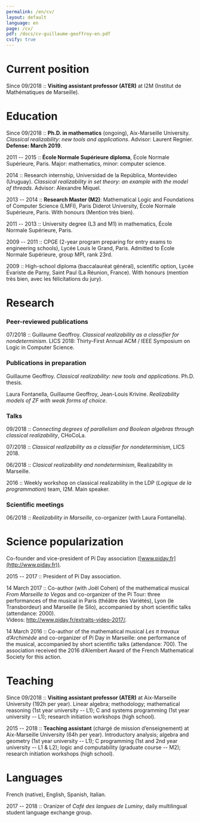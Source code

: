 ```yaml
---
permalink: /en/cv/
layout: default
language: en
page: /cv/
pdf: /docs/cv-guillaume-geoffroy-en.pdf
cvify: true
---
```


Current position
================

Since 09/2018 :: **Visiting assistant professor (ATER)** at I2M (Institut de Mathématiques de Marseille).

Education
=========

Since 09/2018 :: **Ph.D. in mathematics** (ongoing), Aix-Marseille University. *Classical realizability: new tools and applications*. Advisor: Laurent Regnier. **Defense: March 2019**.

2011 -- 2015 :: **École Normale Supérieure diploma**, École Normale Supérieure, Paris. Major: mathematics, minor: computer science.

2014 :: Research internship, Universidad de la República, Montevideo (Uruguay). *Classical realizability in set theory: an example with the model of threads*. Advisor: Alexandre Miquel. 

2013 -- 2014 :: **Research Master (M2)**: Mathematical Logic and Foundations of Computer Science (LMFI), Paris Diderot University, École Normale Supérieure, Paris. With honours (Mention très bien).

2011 -- 2013 :: University degree (L3 and M1) in mathematics, École Normale Supérieure, Paris. 

2009 -- 2011 :: CPGE (2-year program preparing for entry exams to engineering schools), Lycée Louis le Grand, Paris. Admitted to École Normale Supérieure, group MPI, rank 23rd.

2009 :: High-school diploma (baccalauréat général), scientific option, Lycée Évariste de Parny, Saint Paul (La Réunion, France). With honours (mention très bien, avec les félicitations du jury). 
 
Research
========

### Peer-reviewed publications

07/2018 :: Guillaume Geoffroy. *Classical realizability as a classifier for nondeterminism*. LICS 2018: Thirty-First Annual ACM / IEEE Symposium on Logic in Computer Science.
 
### Publications in preparation 

Guillaume Geoffroy. *Classical realizability: new tools and applications*. Ph.D. thesis.

Laura Fontanella, Guillaume Geoffroy, Jean-Louis Krivine. *Realizability models of ZF with weak forms of choice*.

### Talks

09/2018 :: *Connecting degrees of parallelism and Boolean algebras through classical realizability*, CHoCoLa.

07/2018 :: *Classical realizability as a classifier for nondeterminism*, LICS 2018.

06/2018 :: *Clasical realizability and nondeterminism*, Realizability in Marseille.

2016 :: Weekly workshop on classical realizability in the LDP (*Logique de la programmation*) team, I2M. Main speaker.

### Scientific meetings

06/2018 :: *Realizability in Marseille*, co-organizer (with Laura Fontanella).

Science popularization
======================

Co-founder and vice-president of Pi Day association ([www.piday.fr](http://www.piday.fr)).
    
2015 -- 2017 :: President of Pi Day association.
 
14 March 2017 :: Co-author (with Joël Cohen) of the mathematical musical *From Marseille to Vegas* and co-organizer of the Pi Tour: three performances of the musical in Paris (théâtre des Variétés), Lyon (le Transbordeur) and Marseille (le Silo), accompanied by short scientific talks (attendance: 2000).<BR> Videos: <http://www.piday.fr/extraits-video-2017/>.

14 March 2016 :: Co-author of the mathematical musical *Les π travaux d’Archimède* and co-organizer of Pi Day in Marseille: one performance of the musical, accompanied by short scientific talks (attendance: 700). The association received the 2016 d’Alembert Award of the French Mathematical Society for this action.

Teaching 
========

Since 09/2018 :: **Visiting assistant professor (ATER)** at Aix-Marseille University (192h per year). Linear algebra; methodology; mathematical reasoning (1st year university -- L1); C and systems programming (1st year university -- L1); research initiation workshops (high school).

2015 -- 2018 :: **Teaching assistant** (chargé de mission d’enseignement) at Aix-Marseille University (64h per year). Introductory analysis; algebra and geometry (1st year university -- L1); C programming (1st and 2nd year university -- L1 & L2); logic and computability (graduate course -- M2); research initiation workshops (high school). 

Languages
=========

French (native), English, Spanish, Italian.

2017 -- 2018 :: Oranizer of *Café des langues de Luminy*, daily multilingual student language exchange group.
